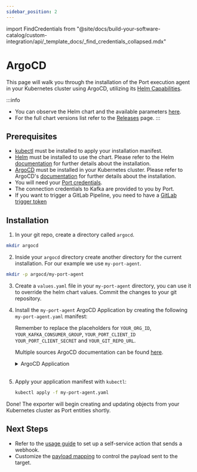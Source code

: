 ```yaml
---
sidebar_position: 2
---
```


import FindCredentials from "@site/docs/build-your-software-catalog/custom-integration/api/_template_docs/_find_credentials_collapsed.mdx"

# ArgoCD

This page will walk you through the installation of the Port execution agent in your Kubernetes cluster using ArgoCD, utilizing its [Helm Capabilities](https://argo-cd.readthedocs.io/en/stable/user-guide/helm/).

:::info
- You can observe the Helm chart and the available parameters [here](https://github.com/port-labs/helm-charts/tree/main/charts/port-agent).
- For the full chart versions list refer to the [Releases](https://github.com/port-labs/helm-charts/releases?q=port-agent&expanded=true) page.
:::

## Prerequisites

- [kubectl](https://kubernetes.io/docs/tasks/tools/#kubectl) must be installed to apply your installation manifest.
- [Helm](https://helm.sh) must be installed to use the chart. Please refer to the Helm [documentation](https://helm.sh/docs/intro/install/) for further details about the installation.
- [ArgoCD](https://argoproj.github.io/cd/) must be installed in your Kubernetes cluster. Please refer to ArgoCD's [documentation](https://argo-cd.readthedocs.io/en/stable/getting_started/#1-install-argo-cd) for further details about the installation.
- You will need your [Port credentials](/build-your-software-catalog/custom-integration/api/api.md#find-your-port-credentials).
- The connection credentials to Kafka are provided to you by Port.
- If you want to trigger a GitLab Pipeline, you need to have a [GitLab trigger token](https://docs.gitlab.com/ee/ci/triggers/)

## Installation

1. In your git repo, create a directory called `argocd`.
  ```bash
  mkdir argocd
  ```

2. Inside your `argocd` directory create another directory for the current installation. For our example we use `my-port-agent`.
  ```bash
  mkdir -p argocd/my-port-agent
  ```

3. Create a `values.yaml` file in your `my-port-agent` directory, you can use it to override the helm chart values. Commit the changes to your git repository.

4. Install the `my-port-agent` ArgoCD Application by creating the following `my-port-agent.yaml` manifest:  

    Remember to replace the placeholders for `YOUR_ORG_ID`, `YOUR_KAFKA_CONSUMER_GROUP`, `YOUR_PORT_CLIENT_ID` `YOUR_PORT_CLIENT_SECRET` and `YOUR_GIT_REPO_URL`.

    Multiple sources ArgoCD documentation can be found [here](https://argo-cd.readthedocs.io/en/stable/user-guide/multiple_sources/#helm-value-files-from-external-git-repository).

    <details>
      <summary>ArgoCD Application</summary>

    ```yaml showLineNumbers
    apiVersion: argoproj.io/v1alpha1
    kind: Application
    metadata:
      name: my-port-agent
      namespace: argocd
    spec:
      destination:
        namespace: my-port-agent
        server: https://kubernetes.default.svc
      project: default
      sources:
      - repoURL: 'https://port-labs.github.io/helm-charts/'
        chart: port-agent
        targetRevision: 0.7.2
        helm:
          valueFiles:
            - $values/argocd/my-port-agent/values.yaml
          parameters:
            - name: env.normal.KAFKA_CONSUMER_GROUP_ID
              value: YOUR_KAFKA_CONSUMER_GROUP
            - name: env.normal.PORT_ORG_ID
              value: YOUR_ORG_ID
            - name: env.secret.PORT_CLIENT_ID
              value: YOUR_PORT_CLIENT_ID
            - name: env.secret.PORT_CLIENT_SECRET
              value: YOUR_PORT_CLIENT_SECRET
      - repoURL: YOUR_GIT_REPO_URL
        targetRevision: main
        ref: values
      syncPolicy:
        automated:
          prune: true
          selfHeal: true
        syncOptions:
        - CreateNamespace=true
    ```

    </details>
    <br/>

5. Apply your application manifest with `kubectl`:
    ```bash
    kubectl apply -f my-port-agent.yaml
    ```
Done! The exporter will begin creating and updating objects from your Kubernetes cluster as Port entities shortly.

## Next Steps

- Refer to the [usage guide](/actions-and-automations/setup-backend/webhook/port-execution-agent/usage.md) to set up a self-service action that sends a webhook.
- Customize the [payload mapping](/actions-and-automations/setup-backend/webhook/port-execution-agent/control-the-payload.md?installationMethod=argo) to control the payload sent to the target.